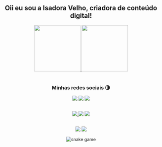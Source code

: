 <div align="center">
<h2> Oii eu sou a Isadora Velho, criadora de conteúdo digital! </h2>
</div> 

<div align="center">
  <a href="https://github.com/isadoraavelhow"> 
  <img height="150em" src="https://github-readme-stats.vercel.app/api?username=isadoraavelhow&show_icons=true&theme=dracula&title_color=FFFFFF&text__color=FFFFFF&icon_color=FFFFFF&bg_color=DEG,4169E1,CB5FCE&locale=pt-br&include_all_commits=true&count_private=true"/>
  <img height="150em" src="https://github-readme-stats.vercel.app/api/top-langs/?username=isadoraavelhow&theme=dracula&layout=compact&locale=pt-br&title_color=FFFFFF&text__color=FFFFFF&icon_color=FFFFFF&bg_color=DEG,CB5FCE,4169E1"/>
</a> </div> <br>

<div align="center">
  <h3 align="center"> Minhas redes sociais 🌗</h3>
  <a href="https://www.youtube.com/channel/UCIGbJDhciBHXcmFrdDpyufA"><img src="https://img.shields.io/badge/YouTube-FF0000?style=for-the-badge&logo=youtube&logoColor=white"/></a>
  <a href="mailto:isadoraavelhow@gmail.com"><img src="https://img.shields.io/badge/Gmail-D1364B?style=for-the-badge&logo=gmail&logoColor=white"/></a>
  <a href="https://www.instagram.com/isadoraavelhow/?igshid=YmMyMTA2M2Y="><img src="https://img.shields.io/badge/Instagram-E4405F?style=for-the-badge&logo=instagram&logoColor=white"/></a>
<br><br>

  <a href="https://www.twitter.com/isadorothy_v?s=21$t=HIWSZwA2SiZBCLA2SBGVWw"><img src ="https://img.shields.io/badge/Twitter-1DA1F2?style=for-the-badge&logo=twitter&logoColor=white"/>
  <a href="https://discord.gg/BQJxjFtdn3"><img src="https://img.shields.io/badge/Discord-5865F2?style=for-the-badge&logo=discord&logoColor=white"></a>
  <a href="###################"><img src ="https://img.shields.io/badge/Steam-1b2838?style=for-the-badge&logo=steam&logoColor=white"/></a>
<br><br>

  <a href="https://open.spotify.com/user/vgmnk0v53xtcwg3zechhfs70j?si=umhWNBeCS8ik7k5Ht8QwUQ&nd=1"><img src="https://img.shields.io/badge/Spotify-black?style=for-the-badge&logo=spotify&logoColor=dark_green"/></a>
  <a href="https://vm.tiktok.com/ZMLGh1frT/"><img src="https://img.shields.io/badge/TikTok-000000?style=for-the-badge&logo=tiktok&logoColor=white"/></a>
</div>
  
<div align="center">
  
  ![snake game](https://github.com/isadoraapigato/isadoraapigato/blob/output/github-contribution-grid-snake.svg)
</div>
